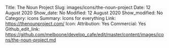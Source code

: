 Title: The Noun Project
Slug: images/icons/the-noun-project
Date: 12 August 2020
Show_date: No
Modified: 12 August 2020
Show_modified: No
Category: icons
Summary: Icons for everything
Link: https://thenounproject.com/
Icon: 
Attribution: Yes
Commercial: Yes
Github_edit_link: https://github.com/melboone/develop_cafe/edit/master/content/images/icons/the-noun-project.md